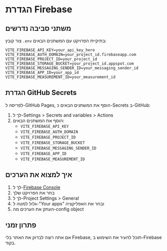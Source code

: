# הגדרת Firebase

## משתני סביבה נדרשים

צור קובץ `.env` בתיקיית הפרויקט עם המשתנים הבאים:

```env
VITE_FIREBASE_API_KEY=your_api_key_here
VITE_FIREBASE_AUTH_DOMAIN=your_project_id.firebaseapp.com
VITE_FIREBASE_PROJECT_ID=your_project_id
VITE_FIREBASE_STORAGE_BUCKET=your_project_id.appspot.com
VITE_FIREBASE_MESSAGING_SENDER_ID=your_messaging_sender_id
VITE_FIREBASE_APP_ID=your_app_id
VITE_FIREBASE_MEASUREMENT_ID=your_measurement_id
```

## הגדרת GitHub Secrets

לפריסה ל-GitHub Pages, הוסף את המשתנים הבאים כ-Secrets ב-GitHub:

1. לך ל-Settings > Secrets and variables > Actions
2. הוסף את המשתנים הבאים:
   - `VITE_FIREBASE_API_KEY`
   - `VITE_FIREBASE_AUTH_DOMAIN`
   - `VITE_FIREBASE_PROJECT_ID`
   - `VITE_FIREBASE_STORAGE_BUCKET`
   - `VITE_FIREBASE_MESSAGING_SENDER_ID`
   - `VITE_FIREBASE_APP_ID`
   - `VITE_FIREBASE_MEASUREMENT_ID`

## איך למצוא את הערכים

1. לך ל-[Firebase Console](https://console.firebase.google.com/)
2. בחר את הפרויקט שלך
3. לך ל-Project Settings > General
4. גלול למטה ל-"Your apps" ובחר את האפליקציה
5. העתק את הערכים מה-config object

## פתרון זמני

אם אתה רוצה לבדוק את האתר בלי Firebase, תוכל להעיר את השימוש ב-Firebase בקוד. 